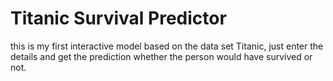 # Titanic Survival Predictor

this is my first interactive model based on the data set Titanic, just enter the details and get the prediction whether the person would have survived or not.